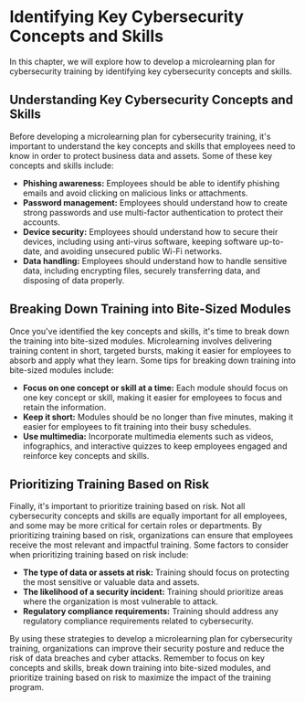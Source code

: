 # Identifying Key Cybersecurity Concepts and Skills

In this chapter, we will explore how to develop a microlearning plan for cybersecurity training by identifying key cybersecurity concepts and skills.

Understanding Key Cybersecurity Concepts and Skills
---------------------------------------------------

Before developing a microlearning plan for cybersecurity training, it's important to understand the key concepts and skills that employees need to know in order to protect business data and assets. Some of these key concepts and skills include:

* **Phishing awareness:** Employees should be able to identify phishing emails and avoid clicking on malicious links or attachments.
* **Password management:** Employees should understand how to create strong passwords and use multi-factor authentication to protect their accounts.
* **Device security:** Employees should understand how to secure their devices, including using anti-virus software, keeping software up-to-date, and avoiding unsecured public Wi-Fi networks.
* **Data handling:** Employees should understand how to handle sensitive data, including encrypting files, securely transferring data, and disposing of data properly.

Breaking Down Training into Bite-Sized Modules
----------------------------------------------

Once you've identified the key concepts and skills, it's time to break down the training into bite-sized modules. Microlearning involves delivering training content in short, targeted bursts, making it easier for employees to absorb and apply what they learn. Some tips for breaking down training into bite-sized modules include:

* **Focus on one concept or skill at a time:** Each module should focus on one key concept or skill, making it easier for employees to focus and retain the information.
* **Keep it short:** Modules should be no longer than five minutes, making it easier for employees to fit training into their busy schedules.
* **Use multimedia:** Incorporate multimedia elements such as videos, infographics, and interactive quizzes to keep employees engaged and reinforce key concepts and skills.

Prioritizing Training Based on Risk
-----------------------------------

Finally, it's important to prioritize training based on risk. Not all cybersecurity concepts and skills are equally important for all employees, and some may be more critical for certain roles or departments. By prioritizing training based on risk, organizations can ensure that employees receive the most relevant and impactful training. Some factors to consider when prioritizing training based on risk include:

* **The type of data or assets at risk:** Training should focus on protecting the most sensitive or valuable data and assets.
* **The likelihood of a security incident:** Training should prioritize areas where the organization is most vulnerable to attack.
* **Regulatory compliance requirements:** Training should address any regulatory compliance requirements related to cybersecurity.

By using these strategies to develop a microlearning plan for cybersecurity training, organizations can improve their security posture and reduce the risk of data breaches and cyber attacks. Remember to focus on key concepts and skills, break down training into bite-sized modules, and prioritize training based on risk to maximize the impact of the training program.
